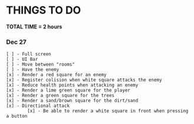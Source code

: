 # THINGS TO DO
**TOTAL TIME = 2 hours**

### Dec 27
    [ ] - Full screen
    [ ] - UI Bar
    [ ] - Move between "rooms"
    [ ] - Have the enemy 
    [x] - Render a red square for an enemy 
    [x] - Register colision when white square attacks the enemy
    [x] - Reduce health points when attacking an enemy
    [x] - Render a lime green square for the player
    [x] - Render a green square for the trees 
    [x] - Render a sand/brown square for the dirt/sand
    [x] - Directional attack 
            [x] - Be able to render a white square in front when pressing a button


